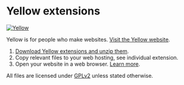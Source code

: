 Yellow extensions
=================
[![Yellow](https://raw.githubusercontent.com/wiki/datenstrom/yellow/images/yellow.jpg)](http://datenstrom.se/yellow)

Yellow is for people who make websites. [Visit the Yellow website](http://datenstrom.se/yellow).

1. [Download Yellow extensions and unzip them](https://github.com/datenstrom/yellow-extensions/archive/master.zip).  
2. Copy relevant files to your web hosting, see individual extension.  
3. Open your website in a web browser. [Learn more](https://github.com/datenstrom/yellow/wiki).

All files are licensed under [GPLv2](http://opensource.org/licenses/GPL-2.0) unless stated otherwise.